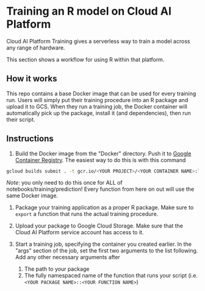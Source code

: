 # Training an R model on Cloud AI Platform
Cloud AI Platform Training gives a serverless way to train a model across any range of hardware.

This section shows a workflow for using R within that platform.

## How it works
This repo contains a base Docker image that can be used for every training run. Users will simply put their training procedure into an R package and upload it to GCS. When they run a training job, the Docker container will automatically pick up the package, install it (and dependencies), then run their script.

## Instructions
1. Build the Docker image from the "Docker" directory. Push it to [Google Container Registry](https://cloud.google.com/container-registry). The easiest way to do this is with this command
```bash
gcloud builds submit . -t gcr.io/<YOUR PROJECT>/<YOUR CONTAINER NAME>:latest
```

*Note*: you only need to do this once for ALL of notebooks/training/prediction! Every function from here on out will use the same Docker image.

1. Package your training application as a proper R package. Make sure to `export` a function that runs the actual training procedure.

1. Upload your package to Google Cloud Storage. Make sure that the Cloud AI Platform service account has access to it.

1. Start a training job, specifying the container you created earlier. In the "args" section of the job, set the first two arguments to the list following. Add any other necessary arguments after
    1. The path to your package
    1. The fully namespaced name of the function that runs your script (i.e. `<YOUR PACKAGE NAME>::<YOUR FUNCTION NAME>`)